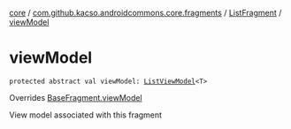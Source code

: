 [core](../../index.md) / [com.github.kacso.androidcommons.core.fragments](../index.md) / [ListFragment](index.md) / [viewModel](.)

# viewModel

`protected abstract val viewModel: `[`ListViewModel`](../../com.github.kacso.androidcommons.core.mvvm.viewmodels/-list-view-model/index.md)`<T>`

Overrides [BaseFragment.viewModel](../-base-fragment/view-model.md)

View model associated with this fragment

